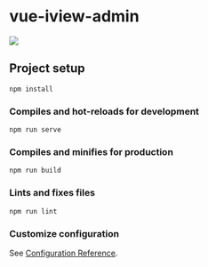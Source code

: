 <!--
 * @Author: your name
 * @Date: 2020-08-07 12:34:59
 * @LastEditTime: 2020-08-14 15:19:35
 * @LastEditors: Please set LastEditors
 * @Description: In User Settings Edit
 * @FilePath: /vue-iview-admin/README.md
-->
# vue-iview-admin

![](https://github.com/dlgchg/vue-iview-admin/blob/master/screenshot/screenshot.png?raw=true)

## Project setup
```
npm install
```

### Compiles and hot-reloads for development
```
npm run serve
```

### Compiles and minifies for production
```
npm run build
```

### Lints and fixes files
```
npm run lint
```

### Customize configuration
See [Configuration Reference](https://cli.vuejs.org/config/).
